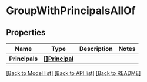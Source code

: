 # GroupWithPrincipalsAllOf

## Properties

Name | Type | Description | Notes
------------ | ------------- | ------------- | -------------
**Principals** | [**[]Principal**](Principal.md) |  | 

[[Back to Model list]](../README.md#documentation-for-models) [[Back to API list]](../README.md#documentation-for-api-endpoints) [[Back to README]](../README.md)


